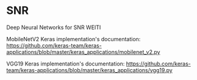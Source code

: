 # SNR
Deep Neural Networks for SNR WEITI

MobileNetV2 Keras implementation's documentation: https://github.com/keras-team/keras-applications/blob/master/keras_applications/mobilenet_v2.py

VGG19 Keras implementation's documentation: https://github.com/keras-team/keras-applications/blob/master/keras_applications/vgg19.py


